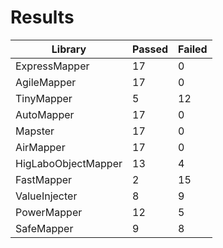 # Results
|Library             |Passed                  |Failed                  
|--------------------|------------------------|------------------------
|ExpressMapper       |17                      |0                       
|AgileMapper         |17                      |0                       
|TinyMapper          |5                       |12                      
|AutoMapper          |17                      |0                       
|Mapster             |17                      |0                       
|AirMapper           |17                      |0                       
|HigLaboObjectMapper |13                      |4                       
|FastMapper          |2                       |15                      
|ValueInjecter       |8                       |9                       
|PowerMapper         |12                      |5                       
|SafeMapper          |9                       |8                       
